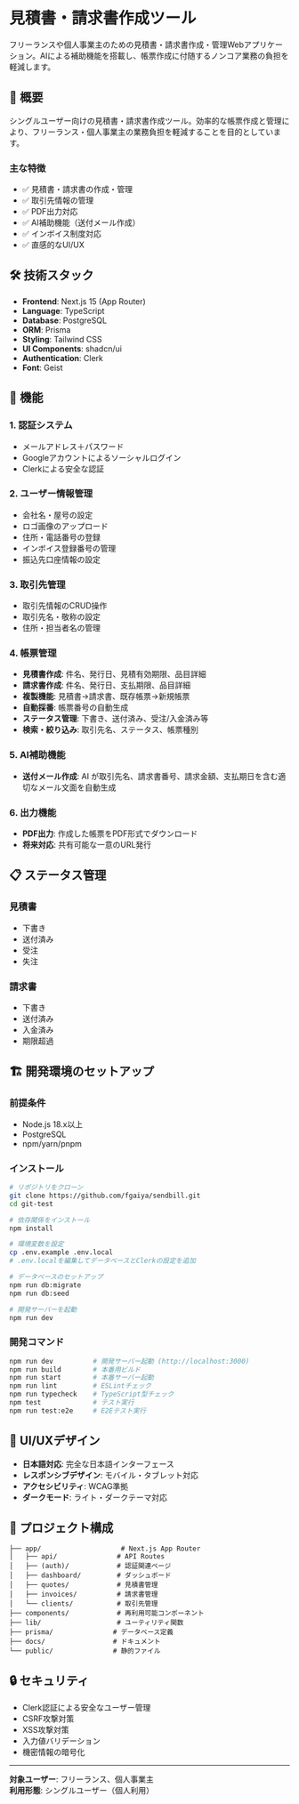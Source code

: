 # 見積書・請求書作成ツール

フリーランスや個人事業主のための見積書・請求書作成・管理Webアプリケーション。AIによる補助機能を搭載し、帳票作成に付随するノンコア業務の負担を軽減します。

## 🎯 概要

シングルユーザー向けの見積書・請求書作成ツール。効率的な帳票作成と管理により、フリーランス・個人事業主の業務負担を軽減することを目的としています。

### 主な特徴

- ✅ 見積書・請求書の作成・管理
- ✅ 取引先情報の管理
- ✅ PDF出力対応
- ✅ AI補助機能（送付メール作成）
- ✅ インボイス制度対応
- ✅ 直感的なUI/UX

## 🛠️ 技術スタック

- **Frontend**: Next.js 15 (App Router)
- **Language**: TypeScript
- **Database**: PostgreSQL
- **ORM**: Prisma
- **Styling**: Tailwind CSS
- **UI Components**: shadcn/ui
- **Authentication**: Clerk
- **Font**: Geist

## 🚀 機能

### 1. 認証システム

- メールアドレス＋パスワード
- Googleアカウントによるソーシャルログイン
- Clerkによる安全な認証

### 2. ユーザー情報管理

- 会社名・屋号の設定
- ロゴ画像のアップロード
- 住所・電話番号の登録
- インボイス登録番号の管理
- 振込先口座情報の設定

### 3. 取引先管理

- 取引先情報のCRUD操作
- 取引先名・敬称の設定
- 住所・担当者名の管理

### 4. 帳票管理

- **見積書作成**: 件名、発行日、見積有効期限、品目詳細
- **請求書作成**: 件名、発行日、支払期限、品目詳細
- **複製機能**: 見積書→請求書、既存帳票→新規帳票
- **自動採番**: 帳票番号の自動生成
- **ステータス管理**: 下書き、送付済み、受注/入金済み等
- **検索・絞り込み**: 取引先名、ステータス、帳票種別

### 5. AI補助機能

- **送付メール作成**: AI が取引先名、請求書番号、請求金額、支払期日を含む適切なメール文面を自動生成

### 6. 出力機能

- **PDF出力**: 作成した帳票をPDF形式でダウンロード
- **将来対応**: 共有可能な一意のURL発行

## 📋 ステータス管理

### 見積書

- 下書き
- 送付済み
- 受注
- 失注

### 請求書

- 下書き
- 送付済み
- 入金済み
- 期限超過

## 🏗️ 開発環境のセットアップ

### 前提条件

- Node.js 18.x以上
- PostgreSQL
- npm/yarn/pnpm

### インストール

```bash
# リポジトリをクローン
git clone https://github.com/fgaiya/sendbill.git
cd git-test

# 依存関係をインストール
npm install

# 環境変数を設定
cp .env.example .env.local
# .env.localを編集してデータベースとClerkの設定を追加

# データベースのセットアップ
npm run db:migrate
npm run db:seed

# 開発サーバーを起動
npm run dev
```

### 開発コマンド

```bash
npm run dev          # 開発サーバー起動 (http://localhost:3000)
npm run build        # 本番用ビルド
npm run start        # 本番サーバー起動
npm run lint         # ESLintチェック
npm run typecheck    # TypeScript型チェック
npm test             # テスト実行
npm run test:e2e     # E2Eテスト実行
```

## 🎨 UI/UXデザイン

- **日本語対応**: 完全な日本語インターフェース
- **レスポンシブデザイン**: モバイル・タブレット対応
- **アクセシビリティ**: WCAG準拠
- **ダークモード**: ライト・ダークテーマ対応

## 📁 プロジェクト構成

```
├── app/                    # Next.js App Router
│   ├── api/               # API Routes
│   ├── (auth)/            # 認証関連ページ
│   ├── dashboard/         # ダッシュボード
│   ├── quotes/            # 見積書管理
│   ├── invoices/          # 請求書管理
│   └── clients/           # 取引先管理
├── components/            # 再利用可能コンポーネント
├── lib/                   # ユーティリティ関数
├── prisma/               # データベース定義
├── docs/                 # ドキュメント
└── public/               # 静的ファイル
```

## 🔒 セキュリティ

- Clerk認証による安全なユーザー管理
- CSRF攻撃対策
- XSS攻撃対策
- 入力値バリデーション
- 機密情報の暗号化

---

**対象ユーザー**: フリーランス、個人事業主  
**利用形態**: シングルユーザー（個人利用）
